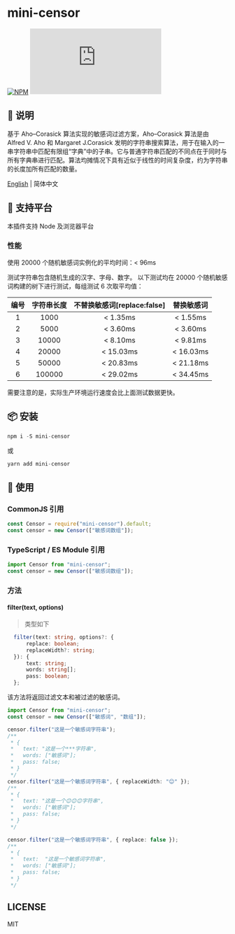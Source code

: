 # mini-censor

[![NPM][npm-version-image]][npm-version-url] 
[![gzip-size][gzip-size]][gzip-url]

## 🎇 说明

基于 Aho–Corasick 算法实现的敏感词过滤方案，Aho–Corasick 算法是由 Alfred V. Aho 和 Margaret J.Corasick 发明的字符串搜索算法，用于在输入的一串字符串中匹配有限组“字典”中的子串。它与普通字符串匹配的不同点在于同时与所有字典串进行匹配。算法均摊情况下具有近似于线性的时间复杂度，约为字符串的长度加所有匹配的数量。

[English](./README.md) | 简体中文

## 💪 支持平台

本插件支持 Node 及浏览器平台

### 性能

使用 20000 个随机敏感词实例化的平均时间：< 96ms

测试字符串包含随机生成的汉字、字母、数字。
以下测试均在 20000 个随机敏感词构建的树下进行测试，每组测试 6 次取平均值：

| 编号 | 字符串长度 | 不替换敏感词[replace:false] | 替换敏感词 |
| :--: | :--------: | :-------------------------: | :--------: |
|  1   |    1000    |          < 1.35ms           |  < 1.55ms  |
|  2   |    5000    |          < 3.60ms           |  < 3.60ms  |
|  3   |   10000    |          < 8.10ms           |  < 9.81ms  |
|  4   |   20000    |          < 15.03ms          | < 16.03ms  |
|  5   |   50000    |          < 20.83ms          | < 21.18ms  |
|  6   |   100000   |          < 29.02ms          | < 34.45ms  |

需要注意的是，实际生产环境运行速度会比上面测试数据更快。

## 📦 安装

```javascript
npm i -S mini-censor
```

或

```javascript
yarn add mini-censor
```

## 🎉 使用

### CommonJS 引用

```javascript
const Censor = require("mini-censor").default;
const censor = new Censor(["敏感词数组"]);
```

### TypeScript / ES Module 引用

```typescript
import Censor from "mini-censor";
const censor = new Censor(["敏感词数组"]);
```

### 方法

#### filter(text, options)

> 类型如下

```typescript
  filter(text: string, options?: {
      replace: boolean;
      replaceWidth?: string;
  }): {
      text: string;
      words: string[];
      pass: boolean;
  };
```

该方法将返回过滤文本和被过滤的敏感词。

```typescript
import Censor from "mini-censor";
const censor = new Censor(["敏感词", "数组"]);

censor.filter("这是一个敏感词字符串");
/**
 * {
 *   text: "这是一个***字符串",
 *   words: ["敏感词"];
 *   pass: false;
 * }
 */
censor.filter("这是一个敏感词字符串", { replaceWidth: "😊" });
/**
 * {
 *   text: "这是一个😊😊😊字符串",
 *   words: ["敏感词"];
 *   pass: false;
 * }
 */

censor.filter("这是一个敏感词字符串", { replace: false });
/**
 * {
 *   text:  "这是一个敏感词字符串",
 *   words: ["敏感词"];
 *   pass: false;
 * }
 */
```

## LICENSE

MIT

[npm-version-image]: https://img.shields.io/npm/v/mini-censor.svg?style=flat-square
[npm-version-url]: https://www.npmjs.com/package/mini-censor
[gzip-size]: https://img.badgesize.io/https://unpkg.com/mini-censor/dist/index.js?compression=gzip&style=flat-square
[gzip-url]: https://unpkg.com/mini-censor/dist/index.js